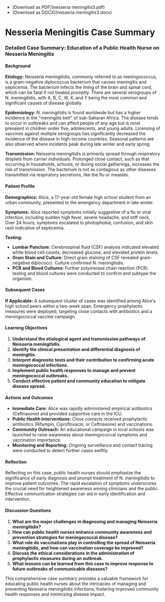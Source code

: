 - [Download as PDF](nesseria meningitis3.pdf)
- [Download as DOCX](nesseria meningitis3.docx)

# Nesseria Meningitis Case Summary

### Detailed Case Summary: Education of a Public Health Nurse on Nesseria Meningitis

#### Background

**Etiology:**
Neisseria meningitidis, commonly referred to as meningococcus, is a gram-negative diplococcus bacterium that causes meningitis and septicemia. The bacterium infects the lining of the brain and spinal cord, which can be fatal if not treated promptly. There are several serogroups of N. meningitidis, with A, B, C, W, X, and Y being the most common and significant causes of disease globally.

**Epidemiology:**
N. meningitidis is found worldwide but has a higher incidence in the "meningitis belt" of sub-Saharan Africa. The disease tends to occur in outbreaks and can affect people of any age but is most prevalent in children under five, adolescents, and young adults. Licensing of vaccines against multiple serogroups has significantly decreased the incidence of the disease in high-income countries. Seasonal patterns are also observed where incidents peak during late winter and early spring.

**Transmission:**
Neisseria meningitidis is primarily spread through respiratory droplets from carrier individuals. Prolonged close contact, such as that occurring in households, schools, or during social gatherings, increases the risk of transmission. The bacterium is not as contagious as other diseases transmitted via respiratory secretions, like the flu or measles.

#### Patient Profile

**Demographics:**
Alice, a 17-year-old female high school student from an urban community, presented to the emergency department in late winter.

**Symptoms:**
Alice reported symptoms initially suggestive of a flu or viral infection, including sudden high fever, severe headache, and stiff neck. Over 24 hours, symptoms escalated to photophobia, confusion, and skin rash indicative of septicemia.

**Testing:**
- **Lumbar Puncture:** Cerebrospinal fluid (CSF) analysis indicated elevated white blood cell counts, decreased glucose, and elevated protein levels.
- **Gram Stain and Culture:** Direct gram staining of CSF revealed gram-negative diplococci. Culture confirmed N. meningitidis.
- **PCR and Blood Cultures:** Further polymerase chain reaction (PCR) testing and blood cultures were conducted to confirm and subtype the organism.

#### Subsequent Cases

**If Applicable:**
A subsequent cluster of cases was identified among Alice's high school peers within a two-week span. Emergency prophylactic measures were deployed, targeting close contacts with antibiotics and a meningococcal vaccine campaign.

#### Learning Objectives

1. **Understand the etiological agent and transmission pathways of Neisseria meningitidis.**
2. **Identify the clinical presentation and differential diagnosis of meningitis.**
3. **Interpret diagnostic tests and their contribution to confirming acute meningococcal infections.**
4. **Implement public health responses to manage and prevent meningococcal outbreaks.**
5. **Conduct effective patient and community education to mitigate disease spread.**

#### Actions and Outcomes

- **Immediate Care:** Alice was rapidly administered empirical antibiotics (Ceftriaxone) and provided supportive care in the ICU. 
- **Public Health Interventions:** Close contacts received prophylactic antibiotics (Rifampin, Ciprofloxacin, or Ceftriaxone) and vaccinations.
- **Community Outreach:** An educational campaign in local schools was launched to raise awareness about meningococcal symptoms and vaccination importance.
- **Monitoring and Reporting:** Ongoing surveillance and contact tracing were conducted to detect further cases swiftly.

#### Reflection

Reflecting on this case, public health nurses should emphasize the significance of early diagnosis and prompt treatment of N. meningitidis to improve patient outcomes. The rapid escalation of symptoms underscores the crucial need for heightened awareness among clinicians and the public. Effective communication strategies can aid in early identification and intervention.

#### Discussion Questions

1. **What are the major challenges in diagnosing and managing Neisseria meningitidis?**
2. **How can public health nurses enhance community awareness and prevention strategies for meningococcal disease?**
3. **What role do vaccinations play in controlling the spread of Neisseria meningitidis, and how can vaccination coverage be improved?**
4. **Discuss the ethical considerations in the administration of prophylactic measures during an outbreak.**
5. **What lessons can be learned from this case to improve response to future outbreaks of communicable diseases?**

This comprehensive case summary provides a valuable framework for educating public health nurses about the intricacies of managing and preventing Neisseria meningitidis infections, fostering improved community health responses and minimizing disease impact.
